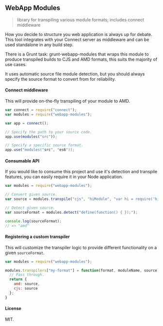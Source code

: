 WebApp Modules
--------------

> library for transpiling various module formats; includes connect middleware

How you decide to structure you web application is always up for debate.  This
tool integrates with your Connect server as middleware and can be used
standalone in any build step.

There is a Grunt task: grunt-webapp-modules that wraps this module to produce
transpiled builds to CJS and AMD formats, this suits the majority of use cases.

It uses automatic source file module detection, but you should always specify
the source format to convert from for reliability.

#### Connect middleware ####

This will provide on-the-fly transpiling of your module to AMD.

``` javascript
var connect = require("connect");
var modules = require("webapp-modules");

var app = connect();

// Specify the path to your source code.
app.use(modules("src"));

// Specify a specific source format.
app.use("modules("src", "es6"));
```

#### Consumable API ####

If you would like to consume this project and use it's detection and transpile
features, you can easily require it in your Node application.

``` javascript
var modules = require("webapp-modules");

// Convert given source.
var source = modules.transpile("cjs", "hiModule", "var hi = require('hi');");

// Detect given source.
var sourceFormat = modules.detect("define(function() { });");

console.log(sourceFormat);
// => "amd"
```

#### Registering a custom transpiler ####

This will customize the transpiler logic to provide different functionality on
a given `sourceFormat`.

``` javascript
var modules = require("webapp-modules");

modules.transpilers["my-format"] = function(format, moduleName, source) {
  // Pass through.
  return {
    amd: source,
    cjs: source
  };
}
```

#### License ####

MIT.
